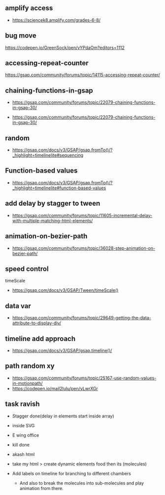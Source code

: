 
## amplify access
- https://sciencek8.amplify.com/grades-6-8/

## bug move
https://codepen.io/GreenSock/pen/vYPdaOm?editors=1112

## accessing-repeat-counter
https://gsap.com/community/forums/topic/14115-accessing-repeat-counter/

## chaining-functions-in-gsap
- https://gsap.com/community/forums/topic/22079-chaining-functions-in-gsap-30/

- https://gsap.com/community/forums/topic/22079-chaining-functions-in-gsap-30/


## random

- https://gsap.com/docs/v3/GSAP/gsap.fromTo()/?_highlight=timelinelite#sequencing

## Function-based values
- https://gsap.com/docs/v3/GSAP/gsap.fromTo()/?_highlight=timelinelite#function-based-values

## add delay by stagger to tween
- https://gsap.com/community/forums/topic/11605-incremental-delay-with-multiple-matching-html-elements/


## animation-on-bezier-path
- https://gsap.com/community/forums/topic/36028-step-animation-on-bezier-path/

## speed control
timeScale
- https://gsap.com/docs/v3/GSAP/Tween/timeScale()

## data var

- https://gsap.com/community/forums/topic/29649-getting-the-data-attribute-to-display-div/
    
## timeline add approach
- https://gsap.com/docs/v3/GSAP/gsap.timeline()/



## path random xy
- https://gsap.com/community/forums/topic/25167-use-random-values-in-motionpath/
- https://codepen.io/mail2lulu/pen/yLwrXGr

## task ravish

- Stagger done(delay in elements start inside array)
- inside SVG
- E wing office
- kill done
- akash html
- take my html >  create dynamic elements food then its (molecules)

- Add labels on timeline for branching to different chambers
    - And also to break the molecules into sub-molecules and play animation from there.
